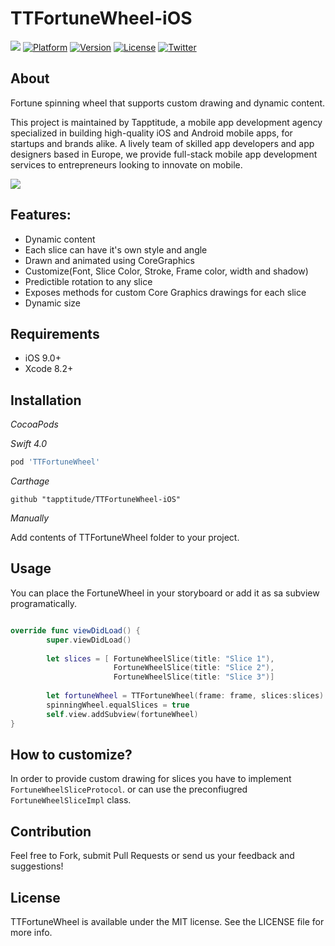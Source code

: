 # TTFortuneWheel-iOS

![](https://img.shields.io/badge/Swift-4.0-green.svg?style=flat)
[![Platform](https://img.shields.io/cocoapods/p/TTFortuneWheel.svg)](https://cocoapods.org/pods/TTFortuneWheel)
[![Version](https://img.shields.io/cocoapods/v/TTFortuneWheel.svg)](https://cocoapods.org/pods/TTFortuneWheel)
[![License](https://img.shields.io/cocoapods/l/TTFortuneWheel.svg?style=flat)](http://cocoapods.org/pods/TTFortuneWheel)
[![Twitter](https://img.shields.io/badge/Twitter-@Tapptitude-blue.svg?style=flat)](http://twitter.com/Tapptitude)

## About
Fortune spinning wheel that supports custom drawing and dynamic content.

This project is maintained by Tapptitude, a mobile app development agency specialized in building high-quality iOS and Android mobile apps, for startups and brands alike. A lively team of skilled app developers and app designers based in Europe, we provide full-stack mobile app development services to entrepreneurs looking to innovate on mobile.  

![](Resources/example1.gif)

## Features:
- Dynamic content 
- Each slice can have it's own style and angle 
- Drawn and animated using CoreGraphics
- Customize(Font, Slice Color, Stroke, Frame color, width and shadow) 
- Predictible rotation to any slice 
- Exposes methods for custom Core Graphics drawings for each slice 
- Dynamic size

## Requirements

- iOS 9.0+
- Xcode 8.2+

## Installation

_CocoaPods_

_Swift 4.0_

```ruby
pod 'TTFortuneWheel'
```

_Carthage_

```
github "tapptitude/TTFortuneWheel-iOS"
```

_Manually_

Add contents of TTFortuneWheel folder to your project. 

## Usage

You can place the FortuneWheel in your storyboard or add it as sa subview programatically. 

```swift

override func viewDidLoad() {
        super.viewDidLoad()
        
        let slices = [ FortuneWheelSlice(title: "Slice 1"),
                       FortuneWheelSlice(title: "Slice 2"),
                       FortuneWheelSlice(title: "Slice 3")]
        
        let fortuneWheel = TTFortuneWheel(frame: frame, slices:slices)
        spinningWheel.equalSlices = true
        self.view.addSubview(fortuneWheel)        
}
```
## How to customize?

In order to provide custom drawing for slices you have to implement `FortuneWheelSliceProtocol`. 
or can use the preconfiugred `FortuneWheelSliceImpl` class.

## Contribution

Feel free to Fork, submit Pull Requests or send us your feedback and suggestions!


## License

TTFortuneWheel is available under the MIT license. See the LICENSE file for more info.
